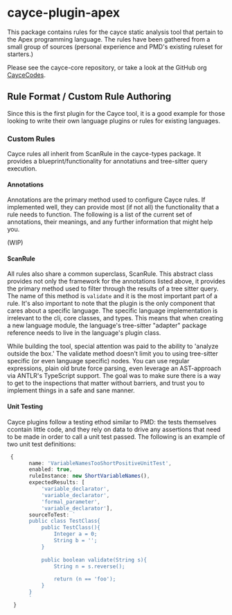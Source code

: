 # cayce-plugin-apex
This package contains rules for the cayce static analysis tool that pertain to the Apex programming language. The rules have been gathered from a small group of sources (personal experience and PMD's existing ruleset for starters.)

Please see the cayce-core repository, or take a look at the GitHub org [CayceCodes](https://github.com/caycecodes).

## Rule Format / Custom Rule Authoring
Since this is the first plugin for the Cayce tool, it is a good example for those looking to write their own language plugins or rules for existing languages.

### Custom Rules
Cayce rules all inherit from ScanRule in the cayce-types package. It provides a blueprint/functionality for annotatiuns and tree-sitter query execution.

#### Annotations
Annotations are the primary method used to configure Cayce rules. If implemented well, they can provide most (if not all) the functionality that a rule needs to function. The following is a list of the current set of annotations, their meanings, and any further information that might help you.

(WIP)

#### ScanRule
All rules also share a common superclass, ScanRule. This abstract class provides not only the framework for the annotations listed above, it provides the primary method used to filter through the results of a tree sitter query. The name of this method is `validate` and it is the most important part of a rule. It's also important to note that the plugin is the only component that cares about a specific language. The specific language implementation is irrelevant to the cli, core classes, and types. This means that when creating a new language module, the language's tree-sitter "adapter" package reference needs to live in the language's plugin class.

While building the tool, special attention was paid to the ability to 'analyze outside the box.' The validate method doesn't limit you to using tree-sitter specific (or even language specific) nodes. You can use regular expressions, plain old brute force parsing, even leverage an AST-approach via ANTLR's TypeScript support. The goal was to make sure there is a way to get to the inspections that matter without barriers, and trust you to implement things in a safe and sane manner.

#### Unit Testing
Cayce plugins follow a testing ethod similar to PMD: the tests themselves ccontain little code, and they rely on data to drive any assertions that need to be made in order to call a unit test passed. The following is an example of two unit test definitions:
```TypeScript
 {
       name: 'VariableNamesTooShortPositiveUnitTest',
       enabled: true,
       ruleInstance: new ShortVariableNames(),
       expectedResults: [
           'variable_declarator',
           'variable_declarator',
           'formal_parameter',
           'variable_declarator'],
       sourceToTest: `
       public class TestClass{
           public TestClass(){
               Integer a = 0;
               String b = '';
           }
 
           public boolean validate(String s){
               String n = s.reverse();
 
               return (n == 'foo');
           }
       }
       `
  }
```
